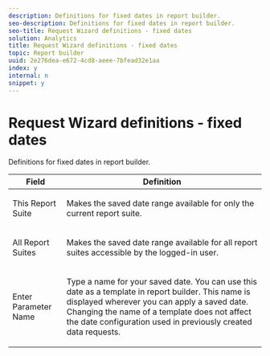 ```yaml
---
description: Definitions for fixed dates in report builder.
seo-description: Definitions for fixed dates in report builder.
seo-title: Request Wizard definitions - fixed dates
solution: Analytics
title: Request Wizard definitions - fixed dates
topic: Report builder
uuid: 2e276dea-e672-4cd8-aeee-7bfead32e1aa
index: y
internal: n
snippet: y
---
```


# Request Wizard definitions - fixed dates

Definitions for fixed dates in report builder.

<table id="table_CD1BD0C142884E81896BB62D3AFD6D6A"> 
 <thead> 
  <tr> 
   <th colname="col1" class="entry"> Field </th> 
   <th colname="col2" class="entry"> Definition </th> 
  </tr> 
 </thead>
 <tbody> 
  <tr> 
   <td colname="col1"> <p>This Report Suite </p> </td> 
   <td colname="col2"> <p>Makes the saved date range available for only the current report suite. </p> </td> 
  </tr> 
  <tr> 
   <td colname="col1"> <p>All Report Suites </p> </td> 
   <td colname="col2"> <p>Makes the saved date range available for all report suites accessible by the logged-in user. </p> </td> 
  </tr> 
  <tr> 
   <td colname="col1"> <p> Enter Parameter Name </p> </td> 
   <td colname="col2"> <p>Type a name for your saved date. You can use this date as a template in report builder. This name is displayed wherever you can apply a saved date. Changing the name of a template does not affect the date configuration used in previously created data requests. </p> </td> 
  </tr> 
 </tbody> 
</table>

